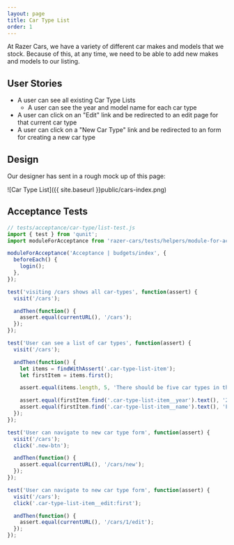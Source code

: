 ```yaml
---
layout: page
title: Car Type List
order: 1
---
```


At Razer Cars, we have a variety of different car makes and models that we stock.
Because of this, at any time, we need to be able to add new makes and models to our listing.

## User Stories

* A user can see all existing Car Type Lists
  - A user can see the year and model name for each car type
* A user can click on an "Edit" link and be redirected to an edit page for that current car type
* A user can click on a "New Car Type" link and be redirected to an form for creating a new car type

## Design

Our designer has sent in a rough mock up of this page:

![Car Type List]({{ site.baseurl }}public/cars-index.png)

## Acceptance Tests

```js
// tests/acceptance/car-type/list-test.js
import { test } from 'qunit';
import moduleForAcceptance from 'razer-cars/tests/helpers/module-for-acceptance';

moduleForAcceptance('Acceptance | budgets/index', {
  beforeEach() {
    login();
  },
});

test('visiting /cars shows all car-types', function(assert) {
  visit('/cars');

  andThen(function() {
    assert.equal(currentURL(), '/cars');
  });
});

test('User can see a list of car types', function(assert) {
  visit('/cars');

  andThen(function() {
    let items = findWithAssert('.car-type-list-item');
    let firstItem = items.first();

    assert.equal(items.length, 5, 'There should be five car types in the list');

    assert.equal(firstItem.find('.car-type-list-item__year').text(), '2015');
    assert.equal(firstItem.find('.car-type-list-item__name').text(), 'Ford Explorer');
  });
});

test('User can navigate to new car type form', function(assert) {
  visit('/cars');
  click('.new-btn');

  andThen(function() {
    assert.equal(currentURL(), '/cars/new');
  });
});

test('User can navigate to new car type form', function(assert) {
  visit('/cars');
  click('.car-type-list-item__edit:first');

  andThen(function() {
    assert.equal(currentURL(), '/cars/1/edit');
  });
});
```

